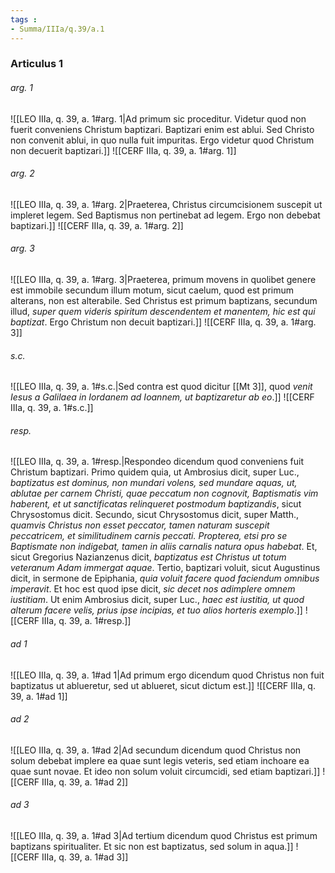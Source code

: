 ```yaml
---
tags : 
- Summa/IIIa/q.39/a.1
---
```


### Articulus 1

###### arg. 1
![[LEO IIIa, q. 39, a. 1#arg. 1|Ad primum sic proceditur. Videtur quod non fuerit conveniens Christum baptizari. Baptizari enim est ablui. Sed Christo non convenit ablui, in quo nulla fuit impuritas. Ergo videtur quod Christum non decuerit baptizari.]]
![[CERF IIIa, q. 39, a. 1#arg. 1]]

###### arg. 2
![[LEO IIIa, q. 39, a. 1#arg. 2|Praeterea, Christus circumcisionem suscepit ut impleret legem. Sed Baptismus non pertinebat ad legem. Ergo non debebat baptizari.]]
![[CERF IIIa, q. 39, a. 1#arg. 2]]

###### arg. 3
![[LEO IIIa, q. 39, a. 1#arg. 3|Praeterea, primum movens in quolibet genere est immobile secundum illum motum, sicut caelum, quod est primum alterans, non est alterabile. Sed Christus est primum baptizans, secundum illud, *super quem videris spiritum descendentem et manentem, hic est qui baptizat*. Ergo Christum non decuit baptizari.]]
![[CERF IIIa, q. 39, a. 1#arg. 3]]

###### s.c.
![[LEO IIIa, q. 39, a. 1#s.c.|Sed contra est quod dicitur [[Mt 3]], quod *venit Iesus a Galilaea in Iordanem ad Ioannem, ut baptizaretur ab eo*.]]
![[CERF IIIa, q. 39, a. 1#s.c.]]

###### resp.
![[LEO IIIa, q. 39, a. 1#resp.|Respondeo dicendum quod conveniens fuit Christum baptizari. Primo quidem quia, ut Ambrosius dicit, super Luc., *baptizatus est dominus, non mundari volens, sed mundare aquas, ut, ablutae per carnem Christi, quae peccatum non cognovit, Baptismatis vim haberent, et ut sanctificatas relinqueret postmodum baptizandis*, sicut Chrysostomus dicit. Secundo, sicut Chrysostomus dicit, super Matth., *quamvis Christus non esset peccator, tamen naturam suscepit peccatricem, et similitudinem carnis peccati. Propterea, etsi pro se Baptismate non indigebat, tamen in aliis carnalis natura opus habebat*. Et, sicut Gregorius Nazianzenus dicit, *baptizatus est Christus ut totum veteranum Adam immergat aquae*. Tertio, baptizari voluit, sicut Augustinus dicit, in sermone de Epiphania, *quia voluit facere quod faciendum omnibus imperavit*. Et hoc est quod ipse dicit, *sic decet nos adimplere omnem iustitiam*. Ut enim Ambrosius dicit, super Luc., *haec est iustitia, ut quod alterum facere velis, prius ipse incipias, et tuo alios horteris exemplo*.]]
![[CERF IIIa, q. 39, a. 1#resp.]]

###### ad 1
![[LEO IIIa, q. 39, a. 1#ad 1|Ad primum ergo dicendum quod Christus non fuit baptizatus ut ablueretur, sed ut ablueret, sicut dictum est.]]
![[CERF IIIa, q. 39, a. 1#ad 1]]

###### ad 2
![[LEO IIIa, q. 39, a. 1#ad 2|Ad secundum dicendum quod Christus non solum debebat implere ea quae sunt legis veteris, sed etiam inchoare ea quae sunt novae. Et ideo non solum voluit circumcidi, sed etiam baptizari.]]
![[CERF IIIa, q. 39, a. 1#ad 2]]

###### ad 3
![[LEO IIIa, q. 39, a. 1#ad 3|Ad tertium dicendum quod Christus est primum baptizans spiritualiter. Et sic non est baptizatus, sed solum in aqua.]]
![[CERF IIIa, q. 39, a. 1#ad 3]]

